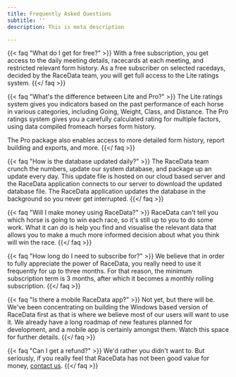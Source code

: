 ```yaml
---
title: Frequently Asked Questions
subtitle: ''
description: This is meta description

---
```

{{< faq "What do I get for free?" >}} With a free subscription, you get access to the daily meeting details, racecards at each meeting, and restricted relevant form history. As a free subscriber on selected racedays, decided by the RaceData team, you will get full access to the Lite ratings system. {{</ faq >}}

{{< faq "What's the difference between Lite and Pro?" >}} The Lite ratings system gives you indicators based on the past performance of each horse in various categories, including Going, Weight, Class, and Distance. The Pro ratings system gives you a carefully calculated rating for multiple factors, using data compiled fromeach horses form history.

The Pro package also enables access to more detailed form history, report building and exports, and more. {{</ faq >}}

{{< faq "How is the database updated daily?" >}} The RaceData team crunch the numbers, update our system database, and package up an update every day. This update file is hosted on our cloud based server and the RaceData application connects to our server to download the updated database file. The RaceData application updates the database in the background so you never get interrupted.  {{</ faq >}}

{{< faq "Will I make money using RaceData?" >}} RaceData can't tell you which horse is going to win each race, so it's still up to you to do some work. What it can do is help you find and visualise the relevant data that allows you to make a much more informed decision about what you think will win the race.  {{</ faq >}}

{{< faq "How long do I need to subscribe for?" >}} We believe that in order to fully appreciate the power of RaceData, you really need to use it frequently for up to three months. For that reason, the minimum subscription term is 3 months, after which it becomes a monthly rolling subscription. {{</ faq >}}

{{< faq "Is there a mobile RaceData app?" >}} Not yet, but there will be. We've been concentrating on building the Windows based version of RaceData first as that is where we believe most of our users will want to use it. We already have a long roadmap of new features planned for development, and a mobile app is certainly amongst them. Watch this space for further details. {{</ faq >}}

{{< faq "Can I get a refund?" >}} We'd rather you didn't want to. But seriously, if you really feel that RaceData has not been good value for money, [contact us](contact). {{</ faq >}}